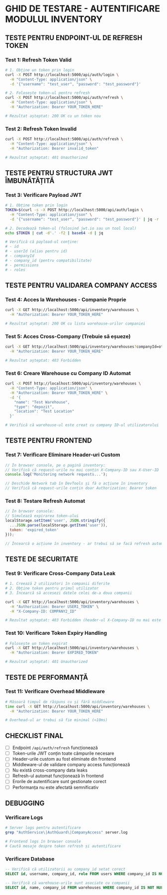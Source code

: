 # GHID DE TESTARE - AUTENTIFICARE MODULUL INVENTORY

## TESTE PENTRU ENDPOINT-UL DE REFRESH TOKEN

### Test 1: Refresh Token Valid
```bash
# 1. Obține un token prin login
curl -X POST http://localhost:5000/api/auth/login \
  -H "Content-Type: application/json" \
  -d '{"username": "test_user", "password": "test_password"}'

# 2. Folosește token-ul pentru refresh
curl -X POST http://localhost:5000/api/auth/refresh \
  -H "Content-Type: application/json" \
  -H "Authorization: Bearer YOUR_TOKEN_HERE"

# Rezultat așteptat: 200 OK cu un token nou
```

### Test 2: Refresh Token Invalid
```bash
curl -X POST http://localhost:5000/api/auth/refresh \
  -H "Content-Type: application/json" \
  -H "Authorization: Bearer invalid_token"

# Rezultat așteptat: 401 Unauthorized
```

## TESTE PENTRU STRUCTURA JWT ÎMBUNĂTĂȚITĂ

### Test 3: Verificare Payload JWT
```bash
# 1. Obține token prin login
TOKEN=$(curl -s -X POST http://localhost:5000/api/auth/login \
  -H "Content-Type: application/json" \
  -d '{"username": "test_user", "password": "test_password"}' | jq -r '.token')

# 2. Decodează token-ul (folosind jwt.io sau un tool local)
echo $TOKEN | cut -d'.' -f2 | base64 -d | jq

# Verifică că payload-ul conține:
# - id
# - userId (alias pentru id)
# - companyId
# - company_id (pentru compatibilitate)
# - permissions
# - roles
```

## TESTE PENTRU VALIDAREA COMPANY ACCESS

### Test 4: Acces la Warehouses - Companie Proprie
```bash
curl -X GET http://localhost:5000/api/inventory/warehouses \
  -H "Authorization: Bearer YOUR_TOKEN_HERE"

# Rezultat așteptat: 200 OK cu lista warehouse-urilor companiei
```

### Test 5: Acces Cross-Company (Trebuie să eșueze)
```bash
curl -X GET http://localhost:5000/api/inventory/warehouses?companyId=other_company_id \
  -H "Authorization: Bearer YOUR_TOKEN_HERE"

# Rezultat așteptat: 403 Forbidden
```

### Test 6: Creare Warehouse cu Company ID Automat
```bash
curl -X POST http://localhost:5000/api/inventory/warehouses \
  -H "Content-Type: application/json" \
  -H "Authorization: Bearer YOUR_TOKEN_HERE" \
  -d '{
    "name": "Test Warehouse",
    "type": "depozit",
    "location": "Test Location"
  }'

# Verifică că warehouse-ul este creat cu company ID-ul utilizatorului
```

## TESTE PENTRU FRONTEND

### Test 7: Verificare Eliminare Header-uri Custom
```javascript
// În browser console, pe o pagină inventory:
// Verifică că request-urile nu mai conțin X-Company-ID sau X-User-ID
console.log('Monitoring network requests...');

// Deschide Network tab în DevTools și fă o acțiune în inventory
// Verifică că request-urile conțin doar Authorization: Bearer token
```

### Test 8: Testare Refresh Automat
```javascript
// În browser console:
// Simulează expirarea token-ului
localStorage.setItem('user', JSON.stringify({
  ...JSON.parse(localStorage.getItem('user')),
  token: 'expired_token'
}));

// Încearcă o acțiune în inventory - ar trebui să se facă refresh automat
```

## TESTE DE SECURITATE

### Test 9: Verificare Cross-Company Data Leak
```bash
# 1. Creează 2 utilizatori în companii diferite
# 2. Obține token pentru primul utilizator
# 3. Încearcă să accesezi datele celei de-a doua companii

curl -X GET http://localhost:5000/api/inventory/warehouses \
  -H "Authorization: Bearer USER1_TOKEN" \
  -H "X-Company-ID: COMPANY2_ID"

# Rezultat așteptat: 403 Forbidden (header-ul X-Company-ID nu mai este folosit)
```

### Test 10: Verificare Token Expiry Handling
```bash
# Folosește un token expirat
curl -X GET http://localhost:5000/api/inventory/warehouses \
  -H "Authorization: Bearer EXPIRED_TOKEN"

# Rezultat așteptat: 401 Unauthorized
```

## TESTE DE PERFORMANȚĂ

### Test 11: Verificare Overhead Middleware
```bash
# Măsoară timpul de răspuns cu și fără middleware
time curl -X GET http://localhost:5000/api/inventory/warehouses \
  -H "Authorization: Bearer YOUR_TOKEN_HERE"

# Overhead-ul ar trebui să fie minimal (<10ms)
```

## CHECKLIST FINAL

- [ ] Endpoint `/api/auth/refresh` funcționează
- [ ] Token-urile JWT conțin toate câmpurile necesare
- [ ] Header-urile custom au fost eliminate din frontend
- [ ] Middleware-ul de validare company access funcționează
- [ ] Nu există cross-company data leaks
- [ ] Refresh-ul automat funcționează în frontend
- [ ] Erorile de autentificare sunt gestionate corect
- [ ] Performanța nu este afectată semnificativ

## DEBUGGING

### Verificare Logs
```bash
# Server logs pentru autentificare
grep "AuthService\|AuthGuard\|CompanyAccess" server.log

# Frontend logs în browser console
# Caută mesaje despre token refresh și autentificare
```

### Verificare Database
```sql
-- Verifică că utilizatorii au company_id setat corect
SELECT id, username, company_id, role FROM users WHERE company_id IS NOT NULL;

-- Verifică că warehouse-urile sunt asociate cu companii
SELECT id, name, company_id FROM warehouses WHERE company_id IS NOT NULL;
``` 
